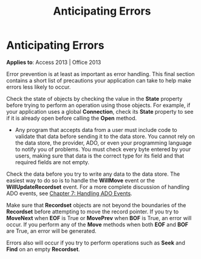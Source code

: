 ﻿---
title: Anticipating Errors
TOCTitle: Anticipating Errors
ms:assetid: f2368a03-d446-ab42-b505-d5f5a214c000
ms:mtpsurl: https://msdn.microsoft.com/en-us/library/JJ250229(v=office.15)
ms:contentKeyID: 48548645
ms.date: 09/18/2015
mtps_version: v=office.15
---

# Anticipating Errors


**Applies to**: Access 2013 | Office 2013

Error prevention is at least as important as error handling. This final section contains a short list of precautions your application can take to help make errors less likely to occur.

Check the state of objects by checking the value in the **State** property before trying to perform an operation using those objects. For example, if your application uses a global **Connection**, check its **State** property to see if it is already open before calling the **Open** method.

  - Any program that accepts data from a user must include code to validate that data before sending it to the data store. You cannot rely on the data store, the provider, ADO, or even your programming language to notify you of problems. You must check every byte entered by your users, making sure that data is the correct type for its field and that required fields are not empty.

Check the data before you try to write any data to the data store. The easiest way to do so is to handle the **WillMove** event or the **WillUpdateRecordset** event. For a more complete discussion of handling ADO events, see [Chapter 7: Handling ADO Events](chapter-7-handling-ado-events.md).

Make sure that **Recordset** objects are not beyond the boundaries of the **Recordset** before attempting to move the record pointer. If you try to **MoveNext** when **EOF** is True or **MovePrev** when **BOF** is True, an error will occur. If you perform any of the **Move** methods when both **EOF** and **BOF** are True, an error will be generated.

Errors also will occur if you try to perform operations such as **Seek** and **Find** on an empty **Recordset**.

